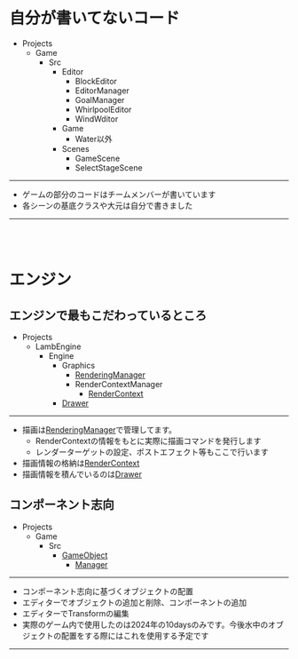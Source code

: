 # 自分が書いてないコード
- Projects
  - Game
    - Src
      - Editor
        - BlockEditor
        - EditorManager
        - GoalManager
        - WhirlpoolEditor
        - WindWditor
      - Game
        - Water以外
      - Scenes
        - GameScene
        - SelectStageScene
---
* ゲームの部分のコードはチームメンバーが書いています
* 各シーンの基底クラスや大元は自分で書きました
---
<br> <br> 

# エンジン
## エンジンで最もこだわっているところ
- Projects
  - LambEngine
    - Engine
      - Graphics
        - [RenderingManager](https://github.com/KikutaniTakuma/LambEngine/tree/master/Projects/LambEngine/Engine/Graphics/RenderingManager)
        - RenderContextManager
          - [RenderContext](https://github.com/KikutaniTakuma/LambEngine/tree/master/Projects/LambEngine/Engine/Graphics/RenderContextManager/RenderContext)
      - [Drawer](https://github.com/KikutaniTakuma/LambEngine/tree/master/Projects/LambEngine/Drawer)
---
* 描画は[RenderingManager](https://github.com/KikutaniTakuma/LambEngine/tree/master/Projects/LambEngine/Engine/Graphics/RenderingManager)で管理してます。
  * RenderContextの情報をもとに実際に描画コマンドを発行します
  * レンダーターゲットの設定、ポストエフェクト等もここで行います
* 描画情報の格納は[RenderContext](https://github.com/KikutaniTakuma/LambEngine/tree/master/Projects/LambEngine/Engine/Graphics/RenderContextManager/RenderContext)
* 描画情報を積んでいるのは[Drawer](https://github.com/KikutaniTakuma/LambEngine/tree/master/Projects/LambEngine/Drawer)
## コンポーネント志向
- Projects
  - Game
    - Src
      - [GameObject](https://github.com/KikutaniTakuma/LambEngine/tree/master/Projects/Game/Src/GameObject)
        - [Manager](https://github.com/KikutaniTakuma/LambEngine/tree/master/Projects/Game/Src/GameObject/Manager)
---
* コンポーネント志向に基づくオブジェクトの配置
* エディターでオブジェクトの追加と削除、コンポーネントの追加
* エディターでTransformの編集
* 実際のゲーム内で使用したのは2024年の10daysのみです。今後水中のオブジェクトの配置をする際にはこれを使用する予定です
---
